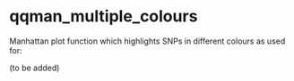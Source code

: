 # qqman_multiple_colours

Manhattan plot function which highlights SNPs in different colours as used for:

(to be added)
